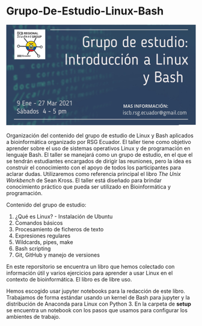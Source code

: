 # Grupo-De-Estudio-Linux-Bash
![Titulo](Sesion1_Que_es_Linux/Img/Titulo.jpg)

Organización del contenido del grupo de estudio de Linux y Bash aplicados a bioinformática organizado por RSG Ecuador. El taller tiene como objetivo aprender sobre el uso de sistemas operativos Linux y de programación en lenguaje Bash. El taller se manejará como un grupo de estudio, en el que el se tendrán estudiantes encargados de dirigir las reuniones, pero la idea es construir el conocimiento con el apoyo de todos los participantes para aclarar dudas. Utilizaremos como referencia principal el libro *The Unix Workbench* de Sean Kross. El taller está diseñado para brindar conocimiento práctico que pueda ser utilizado en Bioinformática y programación.

Contenido del grupo de estudio: 

1. ¿Qué es Linux? - Instalación de Ubuntu
2. Comandos básicos
3. Procesamiento de ficheros de texto
4. Expresiones regulares
5. Wildcards, pipes, make
6. Bash scripting
7. Git, GitHub y manejo de versiones

En este reporsitorio se encuentra un libro que hemos colectado con información útil y varios ejercicios para aprender a usar Linux en el contexto de bioinformática. El libro es de libre uso. 

Hemos escogido usar jupyter notebooks para la redacción de este libro. Trabajamos de forma estándar usando un kernel de Bash para jupyter y la distribución de Anaconda para Linux con Python 3. En la carpeta de **setup** se encuentra un notebook con los pasos que usamos para configurar los ambientes de trabajo.